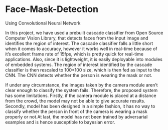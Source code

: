 # Face-Mask-Detection
Using Convolutional Neural Network


In this project, we have used a prebuilt cascade classifier from Open Source Computer Vision
Library, that detects faces from the input image and identifies the region of interest. The cascade
classifier falls a little short when it comes to accuracy, however it works well in real-time
because of it’s excellent frame rate of 15fps, which is pretty quick for real-time applications.
Also, since it is lightweight, it is easily deployable into modules of embedded systems. The
region of interest identified by the cascade classifier is then rescaled to 100*100 size, which is
then fed as input to the CNN. The CNN detects whether the person is wearing the mask or not.


If under any circumstance, the images taken by the camera module aren’t clear enough to
classify the system fails. Therefore, the proposed system has some limitations. 
Firstly, if the camera module is placed at a distance from the crowd, the model 
may not be able to give accurate results.
Secondly, model has been designed in a simple fashion, it has no way to classify whether the
person in front of the camera is wearing a mask properly or not.At last, the model has not been 
trained by adversarial examples and is hence susceptible to bayesian error.
